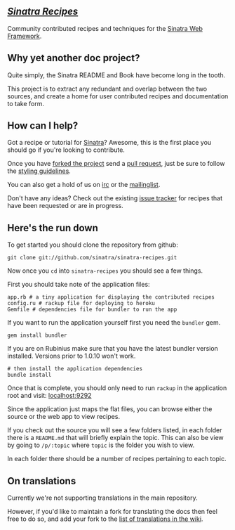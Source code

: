 [*Sinatra Recipes*](http://sinatra-recipes.heroku.com) 
---------------

Community contributed recipes and techniques for the [Sinatra Web
Framework][sinatra].

## Why yet another doc project?

Quite simply, the Sinatra README and Book have become long in the tooth.

This project is to extract any redundant and overlap between the two sources,
and create a home for user contributed recipes and documentation to take form.

## How can I help?

Got a recipe or tutorial for [Sinatra][sinatra]? Awesome, this is
the first place you should go if you're looking to contribute.

Once you have [forked the project][github-forking] send a [pull
request][github-pull-requests], just be sure to follow the [styling
guidelines][style-guidelines]. 

You can also get a hold of us on [irc][irc] or the [mailinglist][mailinglist].

Don't have any ideas? Check out the existing [issue tracker][issues] for
recipes that have been requested or are in progress.

## Here's the run down

To get started you should clone the repository from github:

    git clone git://github.com/sinatra/sinatra-recipes.git

Now once you `cd` into `sinatra-recipes` you should see a few things.

First you should take note of the application files:

    app.rb # a tiny application for displaying the contributed recipes
    config.ru # rackup file for deploying to heroku
    Gemfile # dependencies file for bundler to run the app

If you want to run the application yourself first you need the `bundler` gem.

    gem install bundler
    
If you are on Rubinius make sure that you have the latest bundler version
installed. Versions prior to 1.0.10 won't work.

    # then install the application dependencies
    bundle install

Once that is complete, you should only need to run `rackup` in the application
root and visit: [localhost:9292](http://localhost:9292)

Since the application just maps the flat files, you can browse either the
source or the web app to view recipes.

If you check out the source you will see a few folders listed, in each folder
there is a `README.md` that will briefly explain the topic. This can also be
view by going to `/p/:topic` where `topic` is the folder you wish to view.

In each folder there should be a number of recipes pertaining to each topic.

## On translations

Currently we're not supporting translations in the main repository.

However, if you'd like to maintain a fork for translating the docs then feel
free to do so, and add your fork to the [list of translations in the
wiki][translations].

[sinatra]: http://www.sinatrarb.com/
[sinatra-book]: http://github.com/sinatra/sinatra-book
[issues]: https://github.com/sinatra/sinatra-recipes/issues
[style-guidelines]: http://github.com/sinatra/sinatra-recipes/wiki/Style-Guidelines
[translations]: http://github.com/sinatra/sinatra-recipes/wiki/Translations
[irc]: irc://irc.freenode.net/#sinatra
[mailinglist]: http://groups.google.com/group/sinatrarb
[github-forking]: http://help.github.com/forking/
[github-pull-requests]: http://help.github.com/pull-requests/


